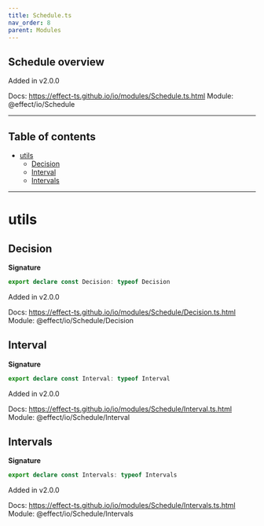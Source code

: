```yaml
---
title: Schedule.ts
nav_order: 8
parent: Modules
---
```


## Schedule overview

Added in v2.0.0

Docs: https://effect-ts.github.io/io/modules/Schedule.ts.html
Module: @effect/io/Schedule

---

<h2 class="text-delta">Table of contents</h2>

- [utils](#utils)
  - [Decision](#decision)
  - [Interval](#interval)
  - [Intervals](#intervals)

---

# utils

## Decision

**Signature**

```ts
export declare const Decision: typeof Decision
```

Added in v2.0.0

Docs: https://effect-ts.github.io/io/modules/Schedule/Decision.ts.html
Module: @effect/io/Schedule/Decision

## Interval

**Signature**

```ts
export declare const Interval: typeof Interval
```

Added in v2.0.0

Docs: https://effect-ts.github.io/io/modules/Schedule/Interval.ts.html
Module: @effect/io/Schedule/Interval

## Intervals

**Signature**

```ts
export declare const Intervals: typeof Intervals
```

Added in v2.0.0

Docs: https://effect-ts.github.io/io/modules/Schedule/Intervals.ts.html
Module: @effect/io/Schedule/Intervals
